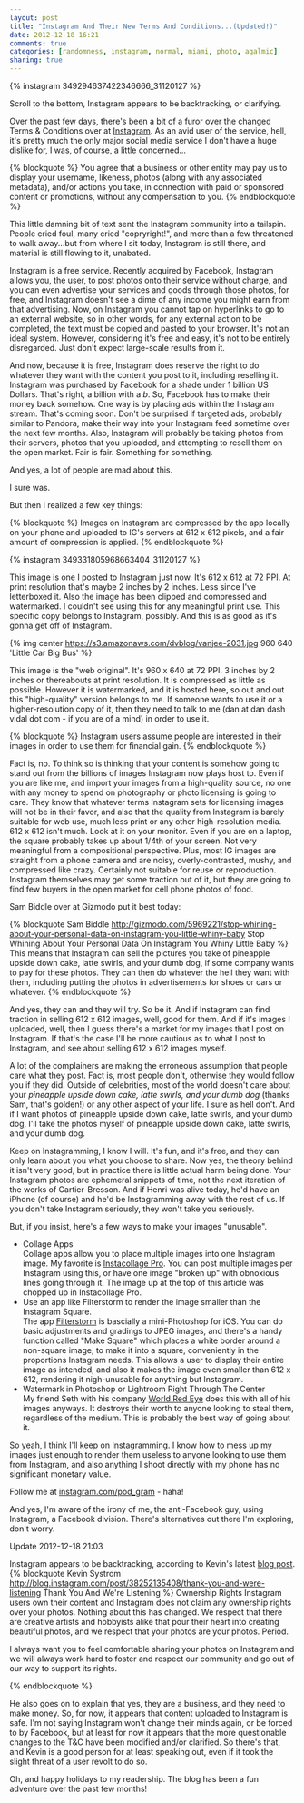 ```yaml
---
layout: post
title: "Instagram And Their New Terms And Conditions...(Updated!)"
date: 2012-12-18 16:21
comments: true
categories: [randomness, instagram, normal, miami, photo, agalmic]
sharing: true
---
```


{% instagram 349294637422346666_31120127 %}

Scroll to the bottom, Instagram appears to be backtracking, or clarifying.

Over the past few days, there's been a bit of a furor over the changed Terms & Conditions over at <a href="http://instagram.com/">Instagram</a>. As an avid user of the service, hell, it's pretty much the only major social media service I don't have a huge dislike for, I was, of course, a little concerned... 

<!--more -->

{% blockquote %}
You agree that a business or other entity may pay us to display your username, likeness, photos (along with any associated metadata), and/or actions you take, in connection with paid or sponsored content or promotions, without any compensation to you.
{% endblockquote %}

This little damning bit of text sent the Instagram community into a tailspin. People cried foul, many cried "copryright!", and more than a few threatened to walk away...but from where I sit today, Instagram is still there, and material is still flowing to it, unabated. 

Instagram is a free service. Recently acquired by Facebook, Instagram allows you, the user, to post photos onto their service without charge, and you can even advertise your services and goods through those photos, for free, and Instagram doesn't see a dime of any income you might earn from that advertising. Now, on Instagram you cannot tap on hyperlinks to go to an external website, so in other words, for any external action to be completed, the text must be copied and pasted to your browser. It's not an ideal system. However, considering it's free and easy, it's not to be entirely disregarded. Just don't expect large-scale results from it. 

And now, because it is free, Instagram does reserve the right to do whatever they want with the content you post to it, including reselling it. Instagram was purchased by Facebook for a shade under 1 billion US Dollars. That's right, a billion with a _b_. So, Facebook has to make their money back somehow. One way is by placing ads within the Instagram stream. That's coming soon. Don't be surprised if targeted ads, probably similar to Pandora, make their way into your Instagram feed sometime over the next few months. Also, Instagram will probably be taking photos from their servers, photos that you uploaded, and attempting to resell them on the open market. Fair is fair. Something for something. 

And yes, a lot of people are mad about this. 

I sure was. 

But then I realized a few key things: 

{% blockquote %}
Images on Instagram are compressed by the app locally on your phone and uploaded to IG's servers at 612 x 612 pixels, and a fair amount of compression is applied. 
{% endblockquote %}

{% instagram 349331805968663404_31120127 %}

This image is one I posted to Instagram just now. It's 612 x 612 at 72 PPI. At print resolution that's maybe 2 inches by 2 inches. Less since I've letterboxed it. Also the image has been clipped and compressed and watermarked. I couldn't see using this for any meaningful print use. This specific copy belongs to Instagram, possibly. And this is as good as it's gonna get off of Instagram. 

{% img center https://s3.amazonaws.com/dvblog/vanjee-2031.jpg 960 640 'Little Car Big Bus' %}

This image is the "web original". It's 960 x 640 at 72 PPI. 3 inches by 2 inches or thereabouts at print resolution. It is compressed as little as possible. However it is watermarked, and it is hosted here, so out and out this "high-quality" version belongs to me. If someone wants to use it or a higher-resolution copy of it, then they need to talk to me (dan at dan dash vidal dot com - if you are of a mind) in order to use it. 

{% blockquote %}
Instagram users assume people are interested in their images in order to use them for financial gain.
{% endblockquote %}

Fact is, no. To think so is thinking that your content is somehow going to stand out from the billions of images Instagram now plays host to. Even if you are like me, and import your images from a high-quality source, no one with any money to spend on photography or photo licensing is going to care. They know that whatever terms Instagram sets for licensing images will not be in their favor, and also that the quality from Instagram is barely suitable for web use, much less print or any other high-resolution media. 612 x 612 isn't much. Look at it on your monitor. Even if you are on a laptop, the square probably takes up about 1/4th of your screen. Not very meaningful from a compositional perspective. Plus, most IG images are straight from a phone camera and are noisy, overly-contrasted, mushy, and compressed like crazy. Certainly not suitable for reuse or reproduction. Instagram themselves may get some traction out of it, but they are going to find few buyers in the open market for cell phone photos of food. 

Sam Biddle over at Gizmodo put it best today:

{% blockquote Sam Biddle http://gizmodo.com/5969221/stop-whining-about-your-personal-data-on-instagram-you-little-whiny-baby Stop Whining About Your Personal Data On Instagram You Whiny Little Baby %}
This means that Instagram can sell the pictures you take of pineapple upside down cake, latte swirls, and your dumb dog, if some company wants to pay for these photos. They can then do whatever the hell they want with them, including putting the photos in advertisements for shoes or cars or whatever.
{% endblockquote %}

And yes, they can and they will try. So be it. And if Instagram can find traction in selling 612 x 612 images, well, good for them. And if it's images I uploaded, well, then I guess there's a market for my images that I post on Instagram. If that's the case I'll be more cautious as to what I post to Instagram, and see about selling 612 x 612 images myself. 

A lot of the complainers are making the erroneous assumption that people care what they post. Fact is, most people don't, otherwise they would follow you if they did. Outside of celebrities, most of the world doesn't care about your _pineapple upside down cake, latte swirls, and your dumb dog_ (thanks Sam, that's golden!) or any other aspect of your life. I sure as hell don't. And if I want photos of  pineapple upside down cake, latte swirls, and your dumb dog, I'll take the photos myself of pineapple upside down cake, latte swirls, and your dumb dog.

Keep on Instagramming, I know I will. It's fun, and it's free, and they can only learn about you what you choose to share. Now yes, the theory behind it isn't very good, but in practice there is little actual harm being done. Your Instagram photos are ephemeral snippets of time, not the next iteration of the works of Cartier-Bresson. And if Henri was alive today, he'd have an iPhone (of course) and he'd be Instagramming away with the rest of us. If you don't take Instagram seriously, they won't take you seriously.

But, if you insist, here's a few ways to make your images "unusable".


<ul>
<li>Collage Apps</li>
Collage apps allow you to place multiple images into one Instagram image. My favorite is <a href="https://itunes.apple.com/us/app/instacollage-pro-pic-frame/id530957474?mt=8">Instacollage Pro</a>. You can post multiple images per Instagram using this, or have one image "broken up" with obnoxious lines going through it. The image up at the top of this article was chopped up in Instacollage Pro.
<li>Use an app like Filterstorm to render the image smaller than the Instagram Square.</li>
The app <a href="https://itunes.apple.com/us/app/filterstorm/id363449020?mt=8">Filterstorm</a> is bascially a mini-Photoshop for iOS. You can do basic adjustments and gradings to JPEG images, and there's a handy function called "Make Square" which places a white border around a non-square image, to make it into a square, conveniently in the proportions Instagram needs. This allows a user to display their entire image as intended, and also it makes the image even smaller than 612 x 612, rendering it nigh-unusable for anything but Instagram.
<li>Watermark in Photoshop or Lightroom Right Through The Center</li>
My friend Seth with his company <a href="http://worldredeye.com/">World Red Eye</a> does this with all of his images anyways. It destroys their worth to anyone looking to steal them, regardless of the medium. This is probably the best way of going about it.
</ul>

So yeah, I think I'll keep on Instagramming. I know how to mess up my images just enough to render them useless to anyone looking to use them from Instagram, and also anything I shoot directly with my phone has no significant monetary value.

Follow me at <a href="http://instagram.com/pod_gram">instagram.com/pod_gram</a> - haha!

And yes, I'm aware of the irony of me, the anti-Facebook guy, using Instagram, a Facebook division. There's alternatives out there I'm exploring, don't worry. 

Update 2012-12-18 21:03

Instagram appears to be backtracking, according to Kevin's latest <a href="http://blog.instagram.com/post/38252135408/thank-you-and-were-listening">blog post</a>.
{% blockquote Kevin Systrom http://blog.instagram.com/post/38252135408/thank-you-and-were-listening Thank You And We're Listening %}
Ownership Rights Instagram users own their content and Instagram does not claim any ownership rights over your photos. Nothing about this has changed. We respect that there are creative artists and hobbyists alike that pour their heart into creating beautiful photos, and we respect that your photos are your photos. Period.

I always want you to feel comfortable sharing your photos on Instagram and we will always work hard to foster and respect our community and go out of our way to support its rights.

{% endblockquote %}

He also goes on to explain that yes, they are a business, and they need to make money. So, for now, it appears that content uploaded to Instagram is safe. I'm not saying Instagram won't change their minds again, or be forced to by Facebook, but at least for now it appears that the more questionable changes to the T&C have been modified and/or clarified. So there's that, and Kevin is a good person for at least speaking out, even if it took the slight threat of a user revolt to do so. 




Oh, and happy holidays to my readership. The blog has been a fun adventure over the past few months!

